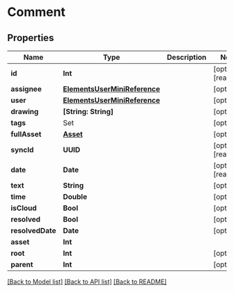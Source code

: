 # Comment

## Properties

Name | Type | Description | Notes
------------ | ------------- | ------------- | -------------
**id** | **Int** |  | [optional] [readonly] 
**assignee** | [**ElementsUserMiniReference**](ElementsUserMiniReference.md) |  | [optional] 
**user** | [**ElementsUserMiniReference**](ElementsUserMiniReference.md) |  | [optional] 
**drawing** | **[String: String]** |  | [optional] 
**tags** | Set<TagReference> |  | [optional] 
**fullAsset** | [**Asset**](Asset.md) |  | [optional] 
**syncId** | **UUID** |  | [optional] [readonly] 
**date** | **Date** |  | [optional] [readonly] 
**text** | **String** |  | [optional] 
**time** | **Double** |  | [optional] 
**isCloud** | **Bool** |  | [optional] 
**resolved** | **Bool** |  | [optional] 
**resolvedDate** | **Date** |  | [optional] 
**asset** | **Int** |  | 
**root** | **Int** |  | [optional] 
**parent** | **Int** |  | [optional] 

[[Back to Model list]](../README.md#documentation-for-models) [[Back to API list]](../README.md#documentation-for-api-endpoints) [[Back to README]](../README.md)



